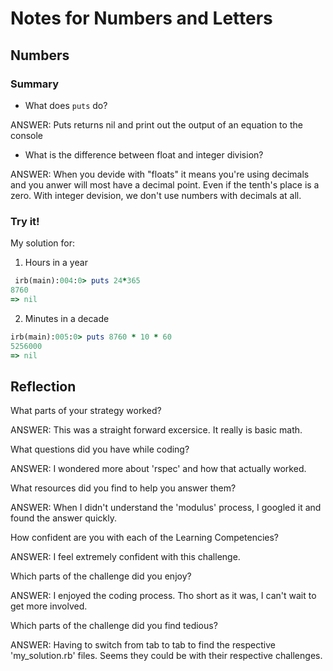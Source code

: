 # Notes for Numbers and Letters

## Numbers

### Summary
- What does `puts` do?

ANSWER: Puts returns nil and print out the output of an equation to the console

- What is the difference between float and integer division?

ANSWER: When you devide with "floats" it means you're using decimals and you anwer will most have a decimal point. Even if the tenth's place is a zero. With integer devision, we don't use numbers with decimals at all.


### Try it!

My solution for:

1.  Hours in a year

```ruby
 irb(main):004:0> puts 24*365
8760
=> nil
```

2. Minutes in a decade

```ruby
irb(main):005:0> puts 8760 * 10 * 60
5256000
=> nil
```

## Reflection

What parts of your strategy worked?

ANSWER: This was a straight forward excersice. It really is basic math.


What questions did you have while coding?

ANSWER: I wondered more about 'rspec' and how that actually worked.

What resources did you find to help you answer them?

ANSWER: When I didn't understand the 'modulus' process, I googled it and found the answer quickly.


How confident are you with each of the Learning Competencies?

ANSWER: I feel extremely confident with this challenge.

Which parts of the challenge did you enjoy?

ANSWER: I enjoyed the coding process. Tho short as it was, I can't wait to get more involved.

Which parts of the challenge did you find tedious?

ANSWER: Having to switch from tab to tab to find the respective 'my_solution.rb' files. Seems they could be with their respective challenges.